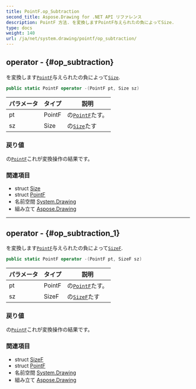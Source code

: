 ```yaml
---
title: PointF.op_Subtraction
second_title: Aspose.Drawing for .NET API リファレンス
description: PointF 方法. を変換しますPointF与えられたの負によってSize.
type: docs
weight: 140
url: /ja/net/system.drawing/pointf/op_subtraction/
---
```

## operator - {#op_subtraction}

を変換します[`PointF`](../)与えられたの負によって[`Size`](../../size/).

```csharp
public static PointF operator -(PointF pt, Size sz)
```

| パラメータ | タイプ | 説明 |
| --- | --- | --- |
| pt | PointF | の[`PointF`](../)たす。 |
| sz | Size | の[`Size`](../../size/)たす |

### 戻り値

の[`PointF`](../)これが変換操作の結果です。

### 関連項目

* struct [Size](../../size/)
* struct [PointF](../)
* 名前空間 [System.Drawing](../../pointf/)
* 組み立て [Aspose.Drawing](../../../)

---

## operator - {#op_subtraction_1}

を変換します[`PointF`](../)与えられたの負によって[`SizeF`](../../sizef/).

```csharp
public static PointF operator -(PointF pt, SizeF sz)
```

| パラメータ | タイプ | 説明 |
| --- | --- | --- |
| pt | PointF | の[`PointF`](../)たす。 |
| sz | SizeF | の[`SizeF`](../../sizef/)たす |

### 戻り値

の[`PointF`](../)これが変換操作の結果です。

### 関連項目

* struct [SizeF](../../sizef/)
* struct [PointF](../)
* 名前空間 [System.Drawing](../../pointf/)
* 組み立て [Aspose.Drawing](../../../)


